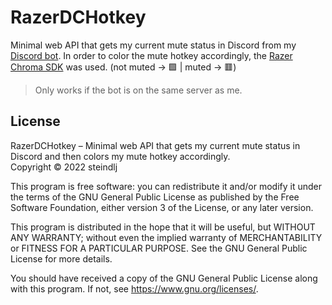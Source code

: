 # RazerDCHotkey
Minimal web API that gets my current mute status in Discord from my [Discord bot](https://github.com/steindlj/okidoki). In order to color the mute hotkey accordingly, the [Razer Chroma SDK](https://github.com/razerofficial/CSharp_SampleApp) was used. (not muted -> 🟩 | muted -> 🟥)
>Only works if the bot is on the same server as me.

## License
RazerDCHotkey – Minimal web API that gets my current mute status in Discord and then colors my mute hotkey accordingly.<br />
Copyright © 2022 steindlj

This program is free software: you can redistribute it and/or modify it under the terms of the GNU General Public License as published by the Free Software Foundation, either version 3 of the License, or any later version.

This program is distributed in the hope that it will be useful, but WITHOUT ANY WARRANTY; without even the implied warranty of MERCHANTABILITY or FITNESS FOR A PARTICULAR PURPOSE. See the GNU General Public License for more details.

You should have received a copy of the GNU General Public License along with this program. If not, see <https://www.gnu.org/licenses/>.
